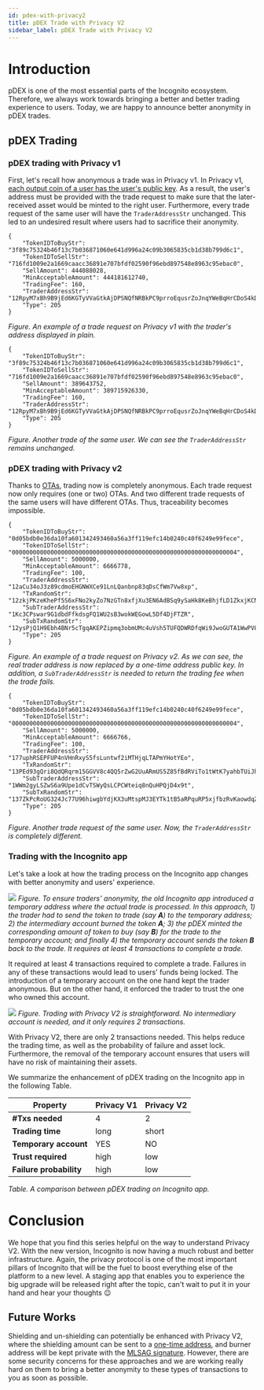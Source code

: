 ```yaml
---
id: pdex-with-privacy2
title: pDEX Trade with Privacy V2
sidebar_label: pDEX Trade with Privacy V2
---
```


# Introduction
 
pDEX is one of the most essential parts of the Incognito ecosystem. Therefore, we always work towards bringing a better and better trading experience to users. Today, we are happy to announce better anonymity in pDEX trades.

## pDEX Trading

### pDEX trading with Privacy v1
First, let's recall how anonymous a trade was in Privacy v1. In Privacy v1, [each output coin of a user has the user's public key](https://we.incognito.org/t/introduction-to-privacy-v2/12776). As a result, the user's address must be provided with the trade request to make sure that the later-received asset would be minted to the right user. Furthermore, every trade request of the same user will have the `TraderAddressStr` unchanged. This led to an undesired result where users had to sacrifice their anonymity. 
```
{
    "TokenIDToBuyStr": "3f89c75324b46f13c7b036871060e641d996a24c09b3065835cb1d38b799d6c1",
    "TokenIDToSellStr": "716fd1009e2a1669caacc36891e707bfdf02590f96ebd897548e8963c95ebac0",
    "SellAmount": 444088028,
    "MinAcceptableAmount": 444181612740,
    "TradingFee": 160,
    "TraderAddressStr": "12RpyM7xBh9B9jEd6KGTyVVaGtkAjDPSNQfNRBkPC9prroEqusrZoJnqYWeBqHrCDoS4kDLEUfpfETPmQEZbvZiFPU77nF1kk8jQXq5",
    "Type": 205
}
```
*Figure. An example of a trade request on Privacy v1 with the trader's address displayed in plain.*

```
{
    "TokenIDToBuyStr": "3f89c75324b46f13c7b036871060e641d996a24c09b3065835cb1d38b799d6c1",
    "TokenIDToSellStr": "716fd1009e2a1669caacc36891e707bfdf02590f96ebd897548e8963c95ebac0",
    "SellAmount": 389643752,
    "MinAcceptableAmount": 389715926330,
    "TradingFee": 160,
    "TraderAddressStr": "12RpyM7xBh9B9jEd6KGTyVVaGtkAjDPSNQfNRBkPC9prroEqusrZoJnqYWeBqHrCDoS4kDLEUfpfETPmQEZbvZiFPU77nF1kk8jQXq5",
    "Type": 205
}
```
*Figure. Another trade of the same user. We can see the `TraderAddressStr` remains unchanged.*

### pDEX trading with Privacy v2
Thanks to [OTAs](https://we.incognito.org/t/introduction-to-privacy-v2/12776), trading now is completely anonymous. Each trade request now only requires (one or two) OTAs. And two different trade requests of the same users will have different OTAs. Thus, traceability becomes impossible.
```
{
	"TokenIDToBuyStr": "0d05bdb0e36da10fa601342493460a56a3ff119efc14b0240c40f6249e99fece",
	"TokenIDToSellStr": "0000000000000000000000000000000000000000000000000000000000000004",
	"SellAmount": 5000000,
	"MinAcceptableAmount": 6666778,
	"TradingFee": 100,
	"TraderAddressStr": "12aCu34oJ3z89cdmoEHGNWXCe91LnLQanbnp83qDsCfWm7Vw8xp",
	"TxRandomStr": "12zkjPKzeKhePf5S6xFNo2kyZo7NzGTn8xfjXu3EN6AdBSq9ySaHk8KeBhjfLD1ZkxjKCNBMzKcRUZ7en4nuqbrxsvpnuVRB8AAG",
	"SubTraderAddressStr": "1Kc3CPswar9G1dbdFfkdsgFQ1WU2sB3wokWEGowL5Df4DjFTZR",
	"SubTxRandomStr": "12ysPjQ1H9Ebh4BNr5cTgqAKEPZipmq3obmUMc4uVsh5TUFQDWRDfqWi9JwoGUTA1WwPV8CgFQgqCtfo2RLny2zkHVJeZCcKhzyY",
	"Type": 205
}
```
*Figure. An example of a trade request on Privacy v2. As we can see, the real trader address is now replaced by a one-time address public key. In addition, a `SubTraderAddressStr` is needed to return the trading fee when the trade fails.*

```
{
	"TokenIDToBuyStr": "0d05bdb0e36da10fa601342493460a56a3ff119efc14b0240c40f6249e99fece",
	"TokenIDToSellStr": "0000000000000000000000000000000000000000000000000000000000000004",
	"SellAmount": 5000000,
	"MinAcceptableAmount": 6666766,
	"TradingFee": 100,
	"TraderAddressStr": "177uphRSEPFUP4nVHnRxyS5fsLuntwf2iMTHjqLTAPmYHotYEo",
	"TxRandomStr": "13PEd93gQri8QdQRqrm15GGVV8c4QQ5rZwG2UuARmUS5Z85fBdRViTo1tWtK7yahbTUiJhkAcgD6gX4YDnKaUMMv52JsVE5NqJRA",
	"SubTraderAddressStr": "1WWm2gyLSZwS6a9Upe1dCvTSWyQsLCPCWteiq8nQuHPQjD4x9t",
	"SubTxRandomStr": "137ZkPcRoUG324Jc77U96hiwgbYdjKX3uMtspMJ3EYTk1tB5aRPquRP5xjfbzRvKaowdqZV2KDrbgGiKgQfJWiMg7LK4cxandFRX",
	"Type": 205
}
```
*Figure. Another trade request of the same user. Now, the `TraderAddressStr` is completely different.*
### Trading with the Incognito app

Let's take a look at how the trading process on the Incognito app changes with better anonymity and users' experience.

![](https://incognito-discourse.s3-us-west-2.amazonaws.com/optimized/2X/e/eb68630d3598ccec8feb9565659e73df6d27ed23_2_696x162.png)
*Figure. To ensure traders' anonymity, the old Incognito app introduced a temporary address where the actual trade is processed. In this approach, 1) the trader had to send the token to trade (say **A**) to the temporary address; 2) the intermediary account burned the token **A**; 3) the pDEX minted the corresponding amount of token to buy (say **B**) for the trade to the temporary account; and finally 4) the temporary account sends the token **B** back to the trade. It requires at least 4 transactions to complete a trade.*

It required at least 4 transactions required to complete a trade. Failures in any of these transactions would lead to users' funds being locked. The introduction of a temporary account on the one hand kept the trader anonymous. But on the other hand, it enforced the trader to trust the one who owned this account.

![](https://incognito-discourse.s3-us-west-2.amazonaws.com/optimized/2X/1/11e4813395c6a51fb2531c08622cad577b6a624b_2_696x159.png)
*Figure. Trading with Privacy V2 is straightforward. No intermediary account is needed, and it only requires 2 transactions.*

With Privacy V2, there are only 2 transactions needed. This helps reduce the trading time, as well as the probability of failure and asset lock. Furthermore, the removal of the temporary account ensures that users will have no risk of maintaining their assets.

We summarize the enhancement of pDEX trading on the Incognito app in the following Table.

**Property** | **Privacy V1** | **Privacy V2**
--|--|--
**#Txs needed** | 4 | 2
**Trading time** | long | short
**Temporary account** | YES | NO
**Trust required** | high | low
**Failure probability** | high | low
*Table. A comparison between pDEX trading on Incognito app.*

# Conclusion

We hope that you find this series helpful on the way to understand Privacy V2. With the new version, Incognito is now having a much robust and better infrastructure. Again, the privacy protocol is one of the most important pillars of Incognito that will be the fuel to boost everything else of the platform to a new level. A staging app that enables you to experience the big upgrade will be released right after the topic, can't wait to put it in your hand and hear your thoughts :wink: 

## Future Works
Shielding and un-shielding can potentially be enhanced with Privacy V2, where the shielding amount can be sent to a [one-time address](https://we.incognito.org/t/one-time-address-improve-on-privacy-and-pdex-performance/6680), and burner address will be kept private with the [MLSAG signature](https://web.getmonero.org/resources/research-lab/pubs/MRL-0005.pdf). However, there are some security concerns for these approaches and we are working really hard on them to bring a better anonymity to these types of transactions to you as soon as possible.